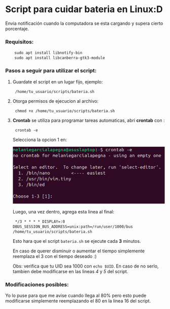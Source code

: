 # Script para cuidar bateria en Linux:D
Envia notificación cuando la computadora se esta cargando y supera cierto porcentaje.

### Requisitos:

        sudo apt install libnotify-bin
        sudo apt install libcanberra-gtk3-module

### Pasos a seguir para utilizar el script:

1. Guardate el script en un lugar fijo, ejemplo:
    
        /home/tu_usuario/scripts/bateria.sh

2. Otorga permisos de ejecucion al archivo:

        chmod +x /home/tu_usuario/scripts/bateria.sh

3. **Crontab** se utiliza para programar tareas automaticas, abri **crontab** con :  

        
        crontab -e

    Selecciona la opcion 1 en:

    ![terminal](Extra/image.png)

    Luego, una vez dentro, agrega esta linea al final:

        */3 * * * * DISPLAY=:0 DBUS_SESSION_BUS_ADDRESS=unix:path=/run/user/1000/bus /home/tu_usuario/scripts/bateria.sh


    Esto hara que el script ``bateria.sh`` se ejecute cada **3** minutos.

   En caso de querer disminuir o aumentar el tiempo simplemente reemplaza el 3 con el tiempo deseado :)
   
    Obs: verifica que tu UID sea 1000 con ``echo $UID``.
    En caso de no serlo, tambien debe modificarse en las lineas *4* y *5* del script.

### Modificaciones posibles:
Yo lo puse para que me avise cuando llega al 80% pero esto puede modificarse simplemente reemplazando el 80 en la linea 16 del script.






